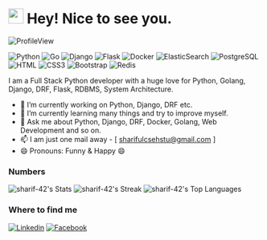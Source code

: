 <h1><img src="https://emojis.slackmojis.com/emojis/images/1531849430/4246/blob-sunglasses.gif?1531849430" width="30"/> Hey! Nice to see you.</h1>

![ProfileView](https://komarev.com/ghpvc/?username=sharif-42&label=PROFILE+VIEWS)

![Python](https://img.shields.io/badge/Python-3776AB?style=flat-square&logo=python&logoColor=white)
![Go](https://img.shields.io/badge/Go-00ADD8?style=flat-square&logo=go&logoColor=white)
![Django](https://img.shields.io/badge/Django-092E20?style=flat-square&logo=django&logoColor=white)
![Flask](https://img.shields.io/badge/Flask-000000?style=flat-square&logo=flask&logoColor=white)
![Docker](https://img.shields.io/badge/docker-%230db7ed.svg?style=flat-square&logo=html5&logoColor=white)
![ElasticSearch](https://img.shields.io/badge/-ElasticSearch-005571?style=flat-square&logo=html5&logoColor=white)
![PostgreSQL](https://img.shields.io/badge/PostgreSQL-316192?style=style=flat-square&logo=postgresql&logoColor=white)
![HTML](https://img.shields.io/badge/HTML5-E34F26?style=flat-square&logo=html5&logoColor=white)
![CSS3](https://img.shields.io/badge/CSS3-1572B6?style=flat-square&logo=css3&logoColor=white)
![Bootstrap](https://img.shields.io/badge/Bootstrap-563D7C?style=flat-square&logo=bootstrap&logoColor=white)
![Redis](https://img.shields.io/badge/redis-%23DD0031.svg?&style=flat-square&logo=redis&logoColor=white)

I am a Full Stack Python developer with a huge love for Python, Golang, Django, DRF, Flask, RDBMS, System Architecture.

- 🔭 I’m currently working on Python, Django, DRF etc.
- 🌱 I’m currently learning many things and try to improve myself.
- 💬 Ask me about Python, Django, DRF, Docker, Golang, Web Development and so on.
- 📫 I am just one mail away - [ sharifulcsehstu@gmail.com ]
- 😄 Pronouns: Funny & Happy 😄

### Numbers

![sharif-42's Stats](https://github-readme-stats.vercel.app/api?username=sharif-42&theme=darcula&show_icons=true&hide_border=true&count_private=true)
![sharif-42's Streak](https://github-readme-streak-stats.herokuapp.com/?user=sharif-42&theme=darcula&hide_border=true)
![sharif-42's Top Languages](https://github-readme-stats.vercel.app/api/top-langs/?username=sharif-42&theme=darcula&show_icons=true&hide_border=true&layout=compact)

### Where to find me
[![Linkedin](https://img.shields.io/badge/LinkedIn-0077B5?style=flat-square&logo=linkedin&logoColor=white)](https://www.linkedin.com/in/md-shariful-islam-23a168175/)
[![Facebook](https://img.shields.io/badge/Facebook-1877F2?style=flat-square&logo=facebook&logoColor=white)](https://www.facebook.com/sharif042.csehstu/)
